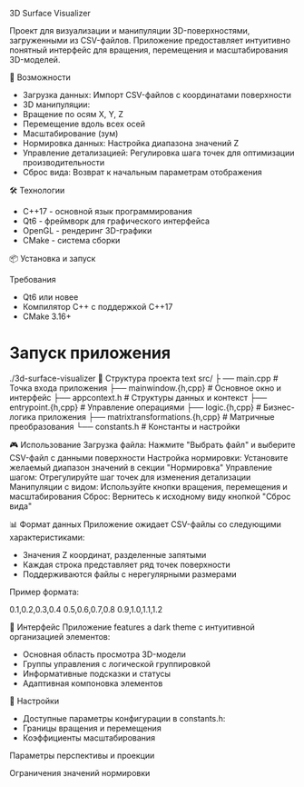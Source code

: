 3D Surface Visualizer

Проект для визуализации и манипуляции 3D-поверхностями, загруженными из CSV-файлов. Приложение предоставляет интуитивно понятный интерфейс для вращения, перемещения и масштабирования 3D-моделей.

🚀 Возможности
- Загрузка данных: Импорт CSV-файлов с координатами поверхности
- 3D манипуляции:
- Вращение по осям X, Y, Z
- Перемещение вдоль всех осей
- Масштабирование (зум)
- Нормировка данных: Настройка диапазона значений Z
- Управление детализацией: Регулировка шага точек для оптимизации производительности
- Сброс вида: Возврат к начальным параметрам отображения

🛠 Технологии
- C++17 - основной язык программирования
- Qt6 - фреймворк для графического интерфейса
- OpenGL - рендеринг 3D-графики
- CMake - система сборки

📦 Установка и запуск


Требования
- Qt6 или новее
- Компилятор C++ с поддержкой C++17
- CMake 3.16+

# Запуск приложения
./3d-surface-visualizer
📁 Структура проекта
text
src/
├ ── main.cpp              # Точка входа приложения
├── mainwindow.{h,cpp}    # Основное окно и интерфейс
├── appcontext.h          # Структуры данных и контекст
├── entrypoint.{h,cpp}    # Управление операциями
├── logic.{h,cpp}         # Бизнес-логика приложения
├── matrixtransformations.{h,cpp} # Матричные преобразования
└── constants.h           # Константы и настройки


🎮 Использование
Загрузка файла: Нажмите "Выбрать файл" и выберите CSV-файл с данными поверхности
Настройка нормировки: Установите желаемый диапазон значений в секции "Нормировка"
Управление шагом: Отрегулируйте шаг точек для изменения детализации
Манипуляции с видом: Используйте кнопки вращения, перемещения и масштабирования
Сброс: Вернитесь к исходному виду кнопкой "Сброс вида"

📊 Формат данных
Приложение ожидает CSV-файлы со следующими характеристиками:
- Значения Z координат, разделенные запятыми
- Каждая строка представляет ряд точек поверхности
- Поддерживаются файлы с нерегулярными размерами

Пример формата:

0.1,0.2,0.3,0.4
0.5,0.6,0.7,0.8
0.9,1.0,1.1,1.2


🎨 Интерфейс
Приложение features a dark theme с интуитивной организацией элементов:
- Основная область просмотра 3D-модели
- Группы управления с логической группировкой
- Информативные подсказки и статусы
- Адаптивная компоновка элементов


🔧 Настройки
- Доступные параметры конфигурации в constants.h:
- Границы вращения и перемещения
- Коэффициенты масштабирования

Параметры перспективы и проекции

Ограничения значений нормировки
